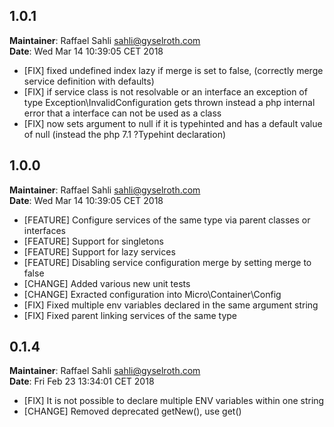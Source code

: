 ## 1.0.1
**Maintainer**: Raffael Sahli <sahli@gyselroth.com>\
**Date**: Wed Mar 14 10:39:05 CET 2018

* [FIX] fixed undefined index lazy if merge is set to false, (correctly merge service definition with defaults)
* [FIX] if service class is not resolvable or an interface an exception of type Exception\InvalidConfiguration gets thrown instead a php internal error that a interface can not be used as a class
* [FIX] now sets argument to null if it is typehinted and has a default value of null (instead the php 7.1 ?Typehint declaration) 

## 1.0.0
**Maintainer**: Raffael Sahli <sahli@gyselroth.com>\
**Date**: Wed Mar 14 10:39:05 CET 2018

* [FEATURE] Configure services of the same type via parent classes or interfaces
* [FEATURE] Support for singletons
* [FEATURE] Support for lazy services
* [FEATURE] Disabling service configuration merge by setting merge to false
* [CHANGE] Added various new unit tests
* [CHANGE] Exracted configuration into Micro\Container\Config
* [FIX] Fixed multiple env variables declared in the same argument string
* [FIX] Fixed parent linking services of the same type

## 0.1.4
**Maintainer**: Raffael Sahli <sahli@gyselroth.com>\
**Date**: Fri Feb 23 13:34:01 CET 2018

* [FIX] It is not possible to declare multiple ENV variables within one string
* [CHANGE] Removed deprecated getNew(), use get()
